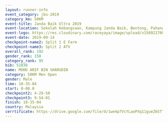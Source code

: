 ```yaml
---
layout: runner-info 
event_category: jbu-2019 
category_km: 50KM 
event-title: Janda Baik Ultra 2019
event-location: Sekolah Kebangsaan, Kampung Janda Baik, Bentong, Pahang, Malaysia 
event-logo: https://res.cloudinary.com/raceyaya/image/upload/v1569217009/logo/janda-baik_vch1pc.jpg 
event-date: 2019-09-14 
checkpoint-name2: Split 1 E Farm 
checkpoint-name3: Split 2 ATV 
overall_rank: 192
gender_rank: 150
category_rank: 95
bib: 51038
name: MOHD ARIF BIN SHARUDIN
category: 50KM Men Open
gender: Male
time: 10-35-04
start: 0-00.0
checkpoint2: 4-29-50
checkpoint3: 9-54-01
finish: 10-35-04
country: Malaysia
cerrtificate: https-//drive.google.com/file/d/1we4p7VcYLaoPXq11gueZ6STTtNCghCyw/view?usp=sharing
---
```

